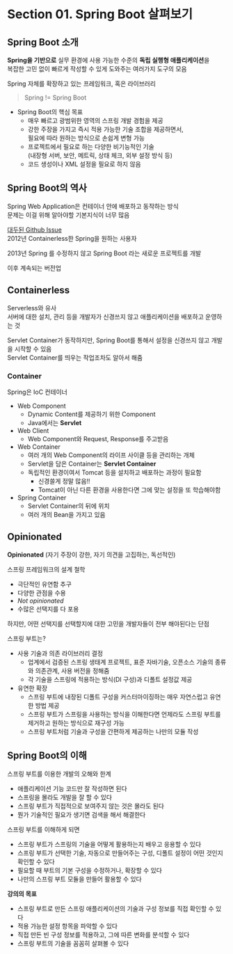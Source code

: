 # Section 01. Spring Boot 살펴보기

## Spring Boot 소개

**Spring을 기반으로** 실무 환경에 사용 가능한 수준의 **독립 실행형 애플리케이션**을   
복잡한 고민 없이 빠르게 작성할 수 있게 도와주는 여러가지 도구의 모음

Spring 자체를 확장하고 있는 프레임워크, 혹은 라이브러리

> Spring != Spring Boot

* Spring Boot의 핵심 목표
  * 매우 빠르고 광범위한 영역의 스프링 개발 경험을 제공
  * 강한 주장을 가지고 즉시 적용 가능한 기술 조합을 제공하면서,  
    필요에 따라 원하는 방식으로 손쉽게 변형 가능
  * 프로젝트에서 필요로 하는 다양한 비기능적인 기술  
    (내장형 서버, 보안, 메트릭, 상태 체크, 외부 설정 방식 등)
  * 코드 생성이나 XML 설정을 필요로 하지 않음

## Spring Boot의 역사

Spring Web Application은 컨테이너 안에 배포하고 동작하는 방식  
문제는 이걸 위해 알아야할 기본지식이 너무 많음

[대두된 Github Issue]  
2012년 Containerless한 Spring을 원하는 사용자

2013년 Spring 를 수정하지 않고 Spring Boot 라는 새로운 프로젝트를 개발

이후 계속되는 버전업

## Containerless

Serverless와 유사  
서버에 대한 설치, 관리 등을 개발자가 신경쓰지 않고 애플리케이션을 배포하고 운영하는 것

Servlet Container가 동작하지만, Spring Boot를 통해서 설정을 신경쓰지 않고 개발을 시작할 수 있음  
Servlet Container를 띄우는 작업조차도 알아서 해줌

### Container

Spring은 IoC 컨테이너

* Web Component
  * Dynamic Content를 제공하기 위한 Component
  * Java에서는 **Servlet**
* Web Client
  * Web Component와 Request, Response를 주고받음
* Web Container
  * 여러 개의 Web Component의 라이프 사이클 등을 관리하는 개체
  * Servlet을 담은 Container는 **Servlet Container**
  * 독립적인 환경이여서 Tomcat 등을 설치하고 배포하는 과정이 필요함
    * 신경쓸게 정말 많음!!
    * Tomcat이 아닌 다른 환경을 사용한다면 그에 맞는 설정을 또 학습해야함
* Spring Container
  * Servlet Container의 뒤에 위치
  * 여러 개의 Bean을 가지고 있음

## Opinionated

**Opinionated** (자기 주장이 강한, 자기 의견을 고집하는, 독선적인)

스프링 프레임워크의 설계 철학  
* 극단적인 유연함 추구
* 다양한 관점을 수용
* *Not opinionated*
* 수많은 선택지를 다 포용

하지만, 어떤 선택지를 선택할지에 대한 고민을 개발자들이 전부 해야된다는 단점

스프링 부트는?
* 사용 기술과 의존 라이브러리 결정  
  * 업계에서 검증된 스프링 생태계 프로젝트, 표준 자바기술, 오픈소스 기술의 종류와 의존관계, 사용 버전을 정해줌
  * 각 기술을 스프링에 적용하는 방식(DI 구성)과 디폴트 설정값 제공
* 유연한 확장
  * 스프링 부트에 내장된 디폴트 구성을 커스터마이징하는 매우 자연스럽고 유연한 방법 제공
  * 스프링 부트가 스프링을 사용하는 방식을 이해한다면 언제라도 스프링 부트를 제거하고 원하는 방식으로 재구성 가능
  * 스프링 부트처럼 기술과 구성을 간편하게 제공하는 나만의 모듈 작성

## Spring Boot의 이해

스프링 부트를 이용한 개발의 오해와 한계
* 애플리케이션 기능 코드만 잘 작성하면 된다
* 스프링을 몰라도 개발을 잘 할 수 있다
* 스프링 부트가 직접적으로 보여주지 않는 것은 몰라도 된다
* 뭔가 기술적인 필요가 생기면 검색을 해서 해결한다

스프링 부트를 이해하게 되면
* 스프링 부트가 스프링의 기술을 어떻게 활용하는지 배우고 응용할 수 있다
* 스프링 부트가 선택한 기술, 자동으로 만들어주는 구성, 디폴트 설정이 어떤 것인지 확인할 수 있다
* 필요할 때 부트의 기본 구성을 수정하거나, 확장할 수 있다
* 나만의 스프링 부트 모듈을 만들어 활용할 수 있다

**강의의 목표**
* 스프링 부트로 만든 스프링 애플리케이션의 기술과 구성 정보를 직접 확인할 수 있다
* 적용 가능한 설정 항목을 파악할 수 있다
* 직접 만든 빈 구성 정보를 적용하고, 그에 따른 변화를 분석할 수 있다
* 스프링 부트의 기술을 꼼꼼히 살펴볼 수 있다

<!-- 링크 -->
[대두된 Github Issue]: https://github.com/spring-projects/spring-framework/issues/14521